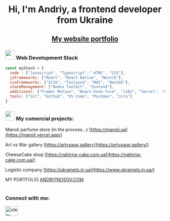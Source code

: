 <h1 align="center">Hi, I'm Andriy, a frontend developer from Ukraine</h1>
<h2 align="center"><a href="https://andriynosov.com/" target="_blank" rel="noreferrer">My website portfolio</a></h2>


### <img src="https://media.giphy.com/media/WUlplcMpOCEmTGBtBW/giphy.gif" width="30"> Web Development Stack

```javascript
const myStack = {
  code : ["Javascript", "Typescript"," HTML", "CSS"],
  jsFrameworks: ["React", "React Native", "NextJS"],
  cssFrameworks: ["SCSS", "Tailwind", "MUI", "NextUI"],
  stateManagement: ["Redux Toolkit", "Zustand"],
  additional: ["Framer Motion", "React-hook-form", "i18n", "Vercel", "AWS"],
  tools: ["Git", "Github", "VS Code", "Postman", "Jira"]
}
```

### <img src="https://emojis.slackmojis.com/emojis/images/1531849430/4246/blob-sunglasses.gif?1531849430" width="30"/> My comercial projects:

Manoli parfume store (in the process...) [https://manoli.ua](https://manoli.vercel.app/)

Art vs War gallery [https://artvswar.gallery](https://artvswar.gallery/)

CheeseCake shop [https://nahirna-cake.com.ua](https://nahirna-cake.com.ua/)

Logistic company [https://ukrainets.in.ua](https://www.ukrainets.in.ua/)

MY PORTFOLIO [ANDRIYNOSOV.COM](https://andriynosov.com)
<br />
<br />

<h3 align="left">Connect with me:</h3>
<p align="left">
<a href="https://www.linkedin.com/in/andriy-nosov/" target="blank"><img align="center" src="https://raw.githubusercontent.com/rahuldkjain/github-profile-readme-generator/master/src/images/icons/Social/linked-in-alt.svg" alt="oleg-vetrov-a580b5238" height="30" width="40" /></a>
</p>
